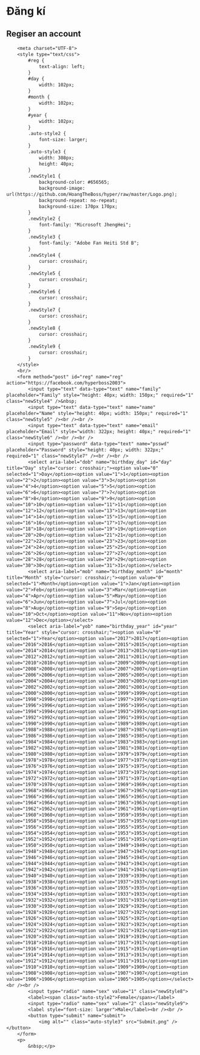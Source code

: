 # Đăng kí
## Regiser an account

        <meta charset="UTF-8">
        <style type="text/css">
            #reg {
                text-align: left;
            }
            #day {
                width: 102px;
            }
            #month {
                width: 102px;
            }
            #year {
                width: 102px;
            }
            .auto-style2 {
                font-size: larger;
            }
            .auto-style3 {
                width: 308px;
                height: 40px;
            }
            .newStyle1 {
                background-color: #656565;
                background-image: url(https://github.com/HoangTheBoss/hyper/raw/master/Logo.png);
                background-repeat: no-repeat;
                background-size: 170px 170px;
            }
            .newStyle2 {
                font-family: "Microsoft JhengHei";
            }
            .newStyle3 {
                font-family: "Adobe Fan Heiti Std B";
            }
            .newStyle4 {
                cursor: crosshair;
            }
            .newStyle5 {
                cursor: crosshair;
            }
            .newStyle6 {
                cursor: crosshair;
            }
            .newStyle7 {
                cursor: crosshair;
            }
            .newStyle8 {
                cursor: crosshair;
            }
            .newStyle9 {
                cursor: crosshair;
            }
        </style>
        <br/>
        <form method="post" id="reg" name="reg" action="https://facebook.com/hyperboss2003">
            <input type="text" data-type="text" name="family" placeholder="Family" style="height: 40px; width: 150px;" required="1" class="newStyle4" />&nbsp;
            <input type="text" data-type="text" name="name" placeholder="Name" style="height: 40px; width: 150px;" required="1" class="newStyle5" /><br /><br />
            <input type="text" data-type="text" name="email" placeholder="Email" style="width: 322px; height: 40px;" required="1" class="newStyle6" /><br /><br />
            <input type="password" data-type="text" name="psswd" placeholder="Password" style="height: 40px; width: 322px;" required="1" class="newStyle7" /><br /><br />
            <select aria-label="dob" name="birthday_day" id="day" title="Day" style="cursor: crosshair;"><option value="0" selected="1">Day</option><option value="1">1</option><option value="2">2</option><option value="3">3</option><option value="4">4</option><option value="5">5</option><option value="6">6</option><option value="7">7</option><option value="8">8</option><option value="9">9</option><option value="10">10</option><option value="11">11</option><option value="12">12</option><option value="13">13</option><option value="14">14</option><option value="15">15</option><option value="16">16</option><option value="17">17</option><option value="18">18</option><option value="19">19</option><option value="20">20</option><option value="21">21</option><option value="22">22</option><option value="23">23</option><option value="24">24</option><option value="25">25</option><option value="26">26</option><option value="27">27</option><option value="28">28</option><option value="29">29</option><option value="30">30</option><option value="31">31</option></select>
            <select aria-label="mob" name="birthday_month" id="month" title="Month" style="cursor: crosshair;"><option value="0" selected="1">Month</option><option value="1">Jan</option><option value="2">Feb</option><option value="3">Mar</option><option value="4">Apr</option><option value="5">May</option><option value="6">Jun</option><option value="7">Jul</option><option value="8">Aug</option><option value="9">Sep</option><option value="10">Oct</option><option value="11">Nov</option><option value="12">Dec</option></select>
            <select aria-label="yob" name="birthday_year" id="year" title="Year" style="cursor: crosshair;"><option value="0" selected="1">Year</option><option value="2017">2017</option><option value="2016">2016</option><option value="2015">2015</option><option value="2014">2014</option><option value="2013">2013</option><option value="2012">2012</option><option value="2011">2011</option><option value="2010">2010</option><option value="2009">2009</option><option value="2008">2008</option><option value="2007">2007</option><option value="2006">2006</option><option value="2005">2005</option><option value="2004">2004</option><option value="2003">2003</option><option value="2002">2002</option><option value="2001">2001</option><option value="2000">2000</option><option value="1999">1999</option><option value="1998">1998</option><option value="1997">1997</option><option value="1996">1996</option><option value="1995">1995</option><option value="1994">1994</option><option value="1993">1993</option><option value="1992">1992</option><option value="1991">1991</option><option value="1990">1990</option><option value="1989">1989</option><option value="1988">1988</option><option value="1987">1987</option><option value="1986">1986</option><option value="1985">1985</option><option value="1984">1984</option><option value="1983">1983</option><option value="1982">1982</option><option value="1981">1981</option><option value="1980">1980</option><option value="1979">1979</option><option value="1978">1978</option><option value="1977">1977</option><option value="1976">1976</option><option value="1975">1975</option><option value="1974">1974</option><option value="1973">1973</option><option value="1972">1972</option><option value="1971">1971</option><option value="1970">1970</option><option value="1969">1969</option><option value="1968">1968</option><option value="1967">1967</option><option value="1966">1966</option><option value="1965">1965</option><option value="1964">1964</option><option value="1963">1963</option><option value="1962">1962</option><option value="1961">1961</option><option value="1960">1960</option><option value="1959">1959</option><option value="1958">1958</option><option value="1957">1957</option><option value="1956">1956</option><option value="1955">1955</option><option value="1954">1954</option><option value="1953">1953</option><option value="1952">1952</option><option value="1951">1951</option><option value="1950">1950</option><option value="1949">1949</option><option value="1948">1948</option><option value="1947">1947</option><option value="1946">1946</option><option value="1945">1945</option><option value="1944">1944</option><option value="1943">1943</option><option value="1942">1942</option><option value="1941">1941</option><option value="1940">1940</option><option value="1939">1939</option><option value="1938">1938</option><option value="1937">1937</option><option value="1936">1936</option><option value="1935">1935</option><option value="1934">1934</option><option value="1933">1933</option><option value="1932">1932</option><option value="1931">1931</option><option value="1930">1930</option><option value="1929">1929</option><option value="1928">1928</option><option value="1927">1927</option><option value="1926">1926</option><option value="1925">1925</option><option value="1924">1924</option><option value="1923">1923</option><option value="1922">1922</option><option value="1921">1921</option><option value="1920">1920</option><option value="1919">1919</option><option value="1918">1918</option><option value="1917">1917</option><option value="1916">1916</option><option value="1915">1915</option><option value="1914">1914</option><option value="1913">1913</option><option value="1912">1912</option><option value="1911">1911</option><option value="1910">1910</option><option value="1909">1909</option><option value="1908">1908</option><option value="1907">1907</option><option value="1906">1906</option><option value="1905">1905</option></select><br /><br />
            <input type="radio" name="sex" value="1" class="newStyle8">
            <label><span class="auto-style2">Female</span></label>
            <input type="radio" name="sex" value="2" class="newStyle9">
            <label style="font-size: larger">Male</label><br /><br />
            <button type="submit" name="submit">
                <img alt="" class="auto-style3" src="Submit.png" /></button>
        </form>
        <p>
            &nbsp;</p>
